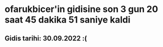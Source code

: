 # ofarukbicer'in gidisine son 3 gun 20 saat 45 dakika 51 saniye kaldi

## Gidis tarihi: 30.09.2022 :(